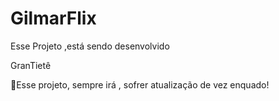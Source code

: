 # GilmarFlix
 
Esse Projeto ,está sendo desenvolvido

GranTietê

👀Esse projeto, sempre irá , sofrer atualização
de vez enquado!